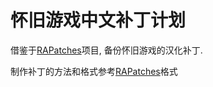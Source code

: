 # 怀旧游戏中文补丁计划


借鉴于[RAPatches](https://github.com/RetroAchievements/RAPatches)项目, 备份怀旧游戏的汉化补丁.

制作补丁的方法和格式参考[RAPatches](https://github.com/RetroAchievements/RAPatches?tab=readme-ov-file#bases-and-formats)格式
